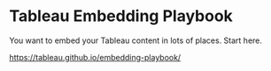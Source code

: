 # Tableau Embedding Playbook

You want to embed your Tableau content in lots of places. Start here.

<https://tableau.github.io/embedding-playbook/>
